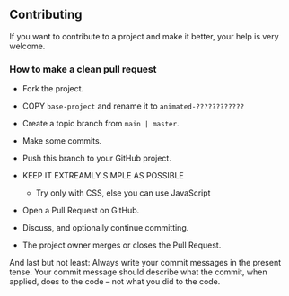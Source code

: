 ## Contributing

If you want to contribute to a project and make it better, your help is very welcome.

### How to make a clean pull request

- Fork the project.

- COPY `base-project` and rename it to `animated-????????????`

- Create a topic branch from `main | master`.

- Make some commits.

- Push this branch to your GitHub project.

- KEEP IT EXTREAMLY SIMPLE AS POSSIBLE

  - Try only with CSS, else you can use JavaScript

- Open a Pull Request on GitHub.

- Discuss, and optionally continue committing.

- The project owner merges or closes the Pull Request.

And last but not least: Always write your commit messages in the present tense.
Your commit message should describe what the commit, when applied, does to the code – not what you did to the code.
